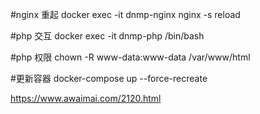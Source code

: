 #nginx 重起
docker exec -it dnmp-nginx nginx -s reload

#php 交互
docker exec -it dnmp-php /bin/bash

#php 权限
chown -R www-data:www-data /var/www/html

#更新容器
docker-compose up --force-recreate

https://www.awaimai.com/2120.html
